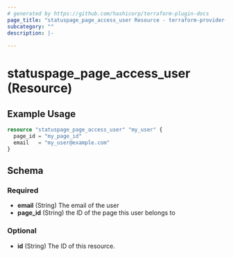 ```yaml
---
# generated by https://github.com/hashicorp/terraform-plugin-docs
page_title: "statuspage_page_access_user Resource - terraform-provider-statuspage"
subcategory: ""
description: |-
  
---
```


# statuspage_page_access_user (Resource)



## Example Usage

```terraform
resource "statuspage_page_access_user" "my_user" {
  page_id = "my_page_id"
  email   = "my_user@example.com"
}
```

<!-- schema generated by tfplugindocs -->
## Schema

### Required

- **email** (String) The email of the user
- **page_id** (String) the ID of the page this user belongs to

### Optional

- **id** (String) The ID of this resource.


